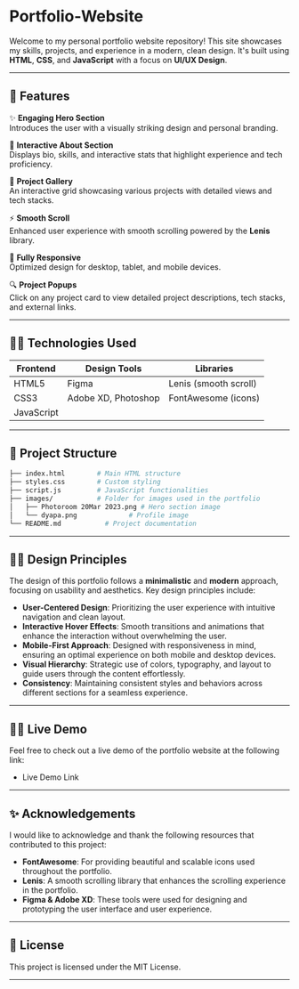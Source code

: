 # Portfolio-Website


Welcome to my personal portfolio website repository! This site showcases my skills, projects, and experience in a modern, clean design. It's built using **HTML**, **CSS**, and **JavaScript** with a focus on **UI/UX Design**.

---

## 🚀 **Features**

✨ **Engaging Hero Section**  
Introduces the user with a visually striking design and personal branding.

🎨 **Interactive About Section**  
Displays bio, skills, and interactive stats that highlight experience and tech proficiency.

💼 **Project Gallery**  
An interactive grid showcasing various projects with detailed views and tech stacks.

⚡ **Smooth Scroll**  
Enhanced user experience with smooth scrolling powered by the **Lenis** library.

📱 **Fully Responsive**  
Optimized design for desktop, tablet, and mobile devices.

🔍 **Project Popups**  
Click on any project card to view detailed project descriptions, tech stacks, and external links.

---

## 🧑‍💻 **Technologies Used**

| **Frontend**  | **Design Tools**        | **Libraries**           |
| ------------- | ----------------------- | ----------------------- |
| HTML5         | Figma                   | Lenis (smooth scroll)   |
| CSS3          | Adobe XD, Photoshop     | FontAwesome (icons)     |
| JavaScript    |                         |                         |

---

## 📑 **Project Structure**

```bash
├── index.html        # Main HTML structure
├── styles.css        # Custom styling
├── script.js         # JavaScript functionalities
├── images/           # Folder for images used in the portfolio
│   ├── Photoroom 20Mar 2023.png # Hero section image
│   └── dyapa.png             # Profile image
└── README.md           # Project documentation
```

---

## 🧑‍🎨 **Design Principles**

The design of this portfolio follows a **minimalistic** and **modern** approach, focusing on usability and aesthetics. Key design principles include:

- **User-Centered Design**: Prioritizing the user experience with intuitive navigation and clean layout.
- **Interactive Hover Effects**: Smooth transitions and animations that enhance the interaction without overwhelming the user.
- **Mobile-First Approach**: Designed with responsiveness in mind, ensuring an optimal experience on both mobile and desktop devices.
- **Visual Hierarchy**: Strategic use of colors, typography, and layout to guide users through the content effortlessly.
- **Consistency**: Maintaining consistent styles and behaviors across different sections for a seamless experience.

---

## **🧑‍🎨 Live Demo**

Feel free to check out a live demo of the portfolio website at the following link:
- 	Live Demo Link

---

## **✨ Acknowledgements**

I would like to acknowledge and thank the following resources that contributed to this project:
- **FontAwesome**: For providing beautiful and scalable icons used throughout the portfolio.
- **Lenis**: A smooth scrolling library that enhances the scrolling experience in the portfolio.
- **Figma & Adobe XD**: These tools were used for designing and prototyping the user interface and user experience.

---

## **📜 License**

This project is licensed under the MIT License.

---
